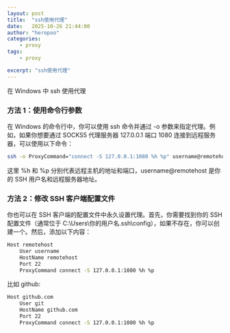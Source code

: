 ```yaml
---
layout: post
title:  "ssh使用代理"
date:   2025-10-26 21:44:00
author: "heropoo"
categories: 
    - proxy
tags: 
    - proxy

excerpt: "ssh使用代理"
---
```

在 Windows 中 ssh 使用代理

### 方法 1：使用命令行参数
在 Windows 的命令行中，你可以使用 ssh 命令并通过 -o 参数来指定代理。例如，如果你想要通过 SOCKS5 代理服务器 127.0.0.1 端口 1080 连接到远程服务器，可以使用以下命令：
```sh
ssh -o ProxyCommand="connect -S 127.0.0.1:1080 %h %p" username@remotehost
```
这里 %h 和 %p 分别代表远程主机的地址和端口，username@remotehost 是你的 SSH 用户名和远程服务器地址。

### 方法 2：修改 SSH 客户端配置文件
你也可以在 SSH 客户端的配置文件中永久设置代理。首先，你需要找到你的 SSH 配置文件（通常位于 C:\Users\你的用户名\.ssh\config），如果不存在，你可以创建一个。然后，添加以下内容：
```sh
Host remotehost
    User username
    HostName remotehost
    Port 22
    ProxyCommand connect -S 127.0.0.1:1080 %h %p
```
比如 github:
```sh
Host github.com
    User git
    HostName github.com
    Port 22
    ProxyCommand connect -S 127.0.0.1:1080 %h %p
```


